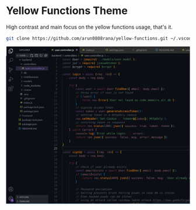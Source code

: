 # Yellow Functions Theme

High contrast and main focus on the yellow functions usage, that's it.

```bash
git clone https://github.com/arun0808rana/yellow-functions.git ~/.vscode/extensions/yellow-functions
```

![screenshot](screenshot.png)
